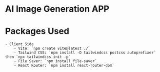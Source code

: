 # AI Image Generation APP

# Packages Used
    - Client Side
        - Vite: `npm create vite@latest ./`
        - Tailwind CSS: `npm install -D tailwindcss postcss autoprefixer` then `npx tailwindcss init -p`
        - File Saver: `npm install file-saver`
        - React Router: `npm install react-router-dom`
